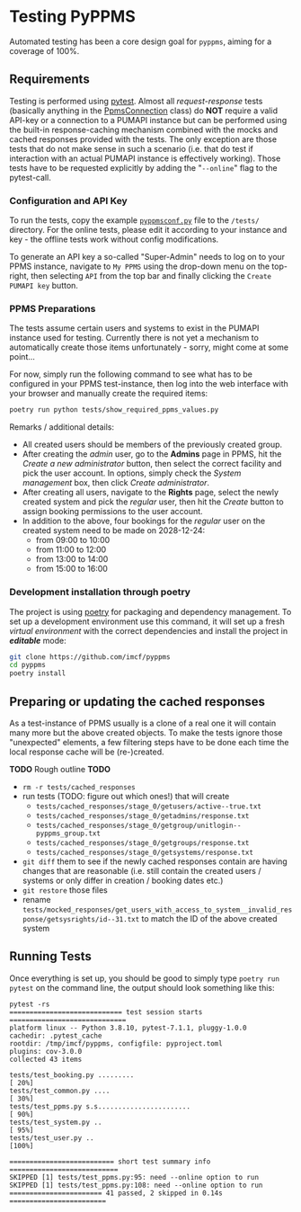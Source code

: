 # Testing PyPPMS

Automated testing has been a core design goal for `pyppms`, aiming for a
coverage of 100%.

## Requirements

Testing is performed using [pytest][t1]. Almost all *request-response* tests
(basically anything in the [PpmsConnection](/src/pyppms/ppms.py) class) do **NOT**
require a valid API-key or a connection to a PUMAPI instance but can be performed using
the built-in response-caching mechanism combined with the mocks and cached responses
provided with the tests. The only exception are those tests that do not make sense in
such a scenario (i.e. that do test if interaction with an actual PUMAPI instance is
effectively working). Those tests have to be requested explicitly by adding the
"`--online`" flag to the pytest-call.

### Configuration and API Key

To run the tests, copy the example [`pyppmsconf.py`](/resources/examples/pyppmsconf.py)
file to the `/tests/` directory. For the online tests, please edit it according to your
instance and key - the offline tests work without config modifications.

To generate an API key a so-called "Super-Admin" needs to log on to your PPMS instance,
navigate to `My PPMS` using the drop-down menu on the top-right, then selecting `API`
from the top bar and finally clicking the `Create PUMAPI key` button.

### PPMS Preparations

The tests assume certain users and systems to exist in the PUMAPI instance used for
testing. Currently there is not yet a mechanism to automatically create those items
unfortunately - sorry, might come at some point...

For now, simply run the following command to see what has to be configured in your PPMS
test-instance, then log into the web interface with your browser and manually create the
required items:

```bash
poetry run python tests/show_required_ppms_values.py
```

Remarks / additional details:

- All created users should be members of the previously created group.
- After creating the *admin* user, go to the **Admins** page in PPMS, hit the
  *Create a new administrator* button, then select the correct facility and pick
  the user account. In options, simply check the *System management* box, then
  click *Create administrator*.
- After creating all users, navigate to the **Rights** page, select the newly
  created system and pick the *regular* user, then hit the *Create* button to
  assign booking permissions to the user account.
- In addition to the above, four bookings for the *regular* user on the created
  system need to be made on 2028-12-24:
  - from 09:00 to 10:00
  - from 11:00 to 12:00
  - from 13:00 to 14:00
  - from 15:00 to 16:00

### Development installation through poetry

The project is using [poetry][t2] for packaging and dependency management. To set up a
development environment use this command, it will set up a fresh *virtual environment*
with the correct dependencies and install the project in ***editable*** mode:

```bash
git clone https://github.com/imcf/pyppms
cd pyppms
poetry install
```

## Preparing or updating the cached responses

As a test-instance of PPMS usually is a clone of a real one it will contain many
more but the above created objects. To make the tests ignore those "unexpected"
elements, a few filtering steps have to be done each time the local response
cache will be (re-)created.

**TODO** Rough outline **TODO**

- `rm -r tests/cached_responses`
- run tests (TODO: figure out which ones!) that will create
  - `tests/cached_responses/stage_0/getusers/active--true.txt`
  - `tests/cached_responses/stage_0/getadmins/response.txt`
  - `tests/cached_responses/stage_0/getgroup/unitlogin--pyppms_group.txt`
  - `tests/cached_responses/stage_0/getgroups/response.txt`
  - `tests/cached_responses/stage_0/getsystems/response.txt`
- `git diff` them to see if the newly cached responses contain are having
  changes that are reasonable (i.e. still contain the created users / systems or
  only differ in creation / booking dates etc.)
- `git restore` those files
- rename `tests/mocked_responses/get_users_with_access_to_system__invalid_response/getsysrights/id--31.txt` to match the ID of the above created system


## Running Tests

Once everything is set up, you should be good to simply type `poetry run pytest`
on the command line, the output should look something like this:

```text
pytest -rs
============================ test session starts =============================
platform linux -- Python 3.8.10, pytest-7.1.1, pluggy-1.0.0
cachedir: .pytest_cache
rootdir: /tmp/imcf/pyppms, configfile: pyproject.toml
plugins: cov-3.0.0
collected 43 items

tests/test_booking.py .........                                        [ 20%]
tests/test_common.py ....                                              [ 30%]
tests/test_ppms.py s.s.......................                          [ 90%]
tests/test_system.py ..                                                [ 95%]
tests/test_user.py ..                                                  [100%]

========================== short test summary info ===========================
SKIPPED [1] tests/test_ppms.py:95: need --online option to run
SKIPPED [1] tests/test_ppms.py:108: need --online option to run
======================= 41 passed, 2 skipped in 0.14s ========================
```

[t1]: https://pytest.org
[t2]: https://python-poetry.org
